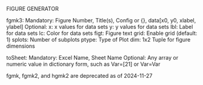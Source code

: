 FIGURE GENERATOR

fgmk3:
    Mandatory:
      Figure Number, Title(s), Config or {}, data[x0, y0, xlabel, ylabel]
    Optional:
      x: x values for data sets
      y: y values for data sets
      lbl: Label for data sets
      lc: Color for data sets
      figt: Figure text
      grid: Enable grid (default: 1)
      splots: Number of subplots
      ptype: Type of Plot
      dim: 1x2 Tuple for figure dimensions

toSheet:
    Mandatory:
      Excel Name, Sheet Name
    Optional:
      Any array or numeric value in dictionary form, such as Var=[21] or Var=Var

fgmk, fgmk2, and hgmk2 are deprecated as of 2024-11-27